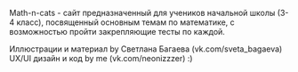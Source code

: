 Math-n-cats - сайт предназначенный для учеников начальной школы (3-4 класс), посвященный основным темам по математике, с возможностью пройти закрепляющие тесты по каждой.

Иллюстрации и материал by Светлана Багаева (vk.com/sveta_bagaeva)
UX/UI дизайн и код by me (vk.com/neonizzzer) :)
